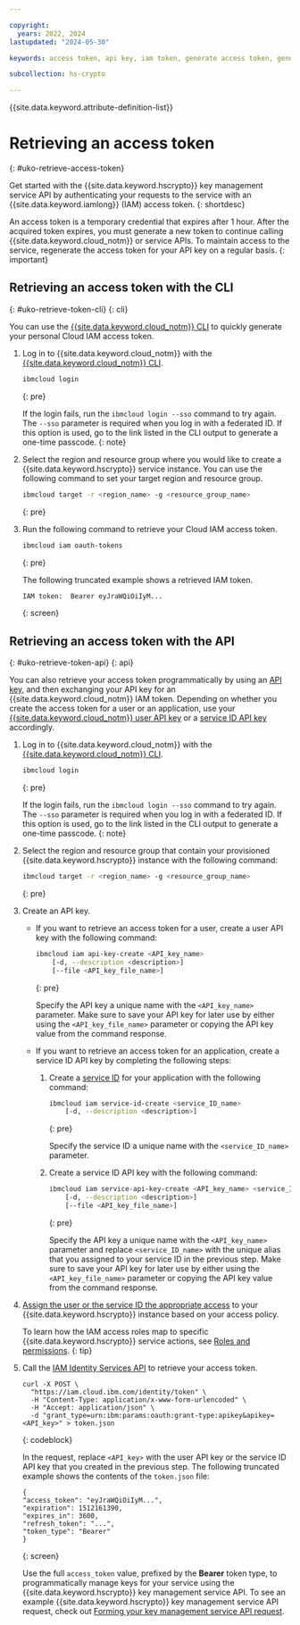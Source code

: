 ```yaml
---

copyright:
  years: 2022, 2024
lastupdated: "2024-05-30"

keywords: access token, api key, iam token, generate access token, generate iam token, get access token, iam token api, token cli

subcollection: hs-crypto

---
```


{{site.data.keyword.attribute-definition-list}}




# Retrieving an access token
{: #uko-retrieve-access-token}

Get started with the {{site.data.keyword.hscrypto}} key management service API by authenticating your requests to the service with an {{site.data.keyword.iamlong}} (IAM) access token.
{: shortdesc}

An access token is a temporary credential that expires after 1 hour. After the acquired token expires, you must generate a new token to continue calling {{site.data.keyword.cloud_notm}} or service APIs. To maintain access to the service, regenerate the access token for your API key on a regular basis.
{: important}

## Retrieving an access token with the CLI
{: #uko-retrieve-token-cli}
{: cli}

You can use the [{{site.data.keyword.cloud_notm}} CLI](/docs/cli?topic=cli-getting-started) to quickly generate your personal Cloud IAM access token.

1. Log in to {{site.data.keyword.cloud_notm}} with the [{{site.data.keyword.cloud_notm}} CLI](/docs/cli?topic=cli-getting-started).

    ```sh
    ibmcloud login
    ```
    {: pre}

    If the login fails, run the `ibmcloud login --sso` command to try again. The `--sso` parameter is required when you log in with a federated ID. If this option is used, go to the link listed in the CLI output to generate a one-time passcode.
    {: note}

2. Select the region and resource group where you would like to create a {{site.data.keyword.hscrypto}} service instance. You can use the following command to set your target region and resource group.

    ```sh
    ibmcloud target -r <region_name> -g <resource_group_name>
    ```
    {: pre}

3. Run the following command to retrieve your Cloud IAM access token.

    ```sh
    ibmcloud iam oauth-tokens
    ```
    {: pre}

    The following truncated example shows a retrieved IAM token.

    ```sh
    IAM token:  Bearer eyJraWQiOiIyM...
    ```
    {: screen}

## Retrieving an access token with the API
{: #uko-retrieve-token-api}
{: api}

You can also retrieve your access token programmatically by using an [API key](/docs/account?topic=account-manapikey), and then exchanging your API key for an {{site.data.keyword.cloud_notm}} IAM token. Depending on whether you create the access token for a user or an application, use your [{{site.data.keyword.cloud_notm}} user API key](/docs/account?topic=account-userapikey) or a [service ID API key](/docs/account?topic=account-serviceidapikeys) accordingly.

1. Log in to {{site.data.keyword.cloud_notm}} with the [{{site.data.keyword.cloud_notm}} CLI](/docs/cli?topic=cli-getting-started).

    ```sh
    ibmcloud login
    ```
    {: pre}

    If the login fails, run the `ibmcloud login --sso` command to try again. The `--sso` parameter is required when you log in with a federated ID. If this option is used, go to the link listed in the CLI output to generate a one-time passcode.
    {: note}

2. Select the region and resource group that contain your provisioned {{site.data.keyword.hscrypto}} instance with the following command:

    ```sh
    ibmcloud target -r <region_name> -g <resource_group_name>
    ```
    {: pre}

3. Create an API key.

    - If you want to retrieve an access token for a user, create a user API key with the following command:

        ```sh
        ibmcloud iam api-key-create <API_key_name>
            [-d, --description <description>]
            [--file <API_key_file_name>]
        ```
        {: pre}

        Specify the API key a unique name with the `<API_key_name>` parameter. Make sure to save your API key for later use by either using the `<API_key_file_name>` parameter or copying the API key value from the command response.

    - If you want to retrieve an access token for an application, create a service ID API key by completing the following steps:

        1. Create a [service ID](/docs/account?topic=account-serviceids#create_serviceid) for your application with the following command:

            ```sh
            ibmcloud iam service-id-create <service_ID_name>
                [-d, --description <description>]
            ```
            {: pre}

            Specify the service ID a unique name with the `<service_ID_name>` parameter.

        2. Create a service ID API key with the following command:

            ```sh
            ibmcloud iam service-api-key-create <API_key_name> <service_ID_name>
                [-d, --description <description>]
                [--file <API_key_file_name>]
            ```
            {: pre}

            Specify the API key a unique name with the `<API_key_name>` parameter and replace `<service_ID_name>` with the unique alias that you assigned to your service ID in the previous step. Make sure to save your API key for later use by either using the `<API_key_file_name>` parameter or copying the API key value from the command response.

4. [Assign the user or the service ID the appropriate access](/docs/account?topic=account-assign-access-resources) to your {{site.data.keyword.hscrypto}} instance based on your access policy.

    To learn how the IAM access roles map to specific {{site.data.keyword.hscrypto}} service actions, see [Roles and permissions](/docs/hs-crypto?topic=hs-crypto-uko-manage-access#uko-roles).
    {: tip}

5. Call the [IAM Identity Services API](/apidocs/iam-identity-token-api#gettoken-apikey) to retrieve your access token.

    ```cURL
    curl -X POST \
      "https://iam.cloud.ibm.com/identity/token" \
      -H "Content-Type: application/x-www-form-urlencoded" \
      -H "Accept: application/json" \
      -d "grant_type=urn:ibm:params:oauth:grant-type:apikey&apikey=<API_key>" > token.json
    ```
    {: codeblock}

    In the request, replace `<API_key>` with the user API key or the service ID API key that you created in the previous step. The following truncated example shows the contents of the `token.json` file:

    ```
    {
    "access_token": "eyJraWQiOiIyM...",
    "expiration": 1512161390,
    "expires_in": 3600,
    "refresh_token": "...",
    "token_type": "Bearer"
    }
    ```
    {: screen}

    Use the full `access_token` value, prefixed by the **Bearer** token type, to programmatically manage keys for your service using the {{site.data.keyword.hscrypto}} key management service API. To see an example {{site.data.keyword.hscrypto}} key management service API request, check out [Forming your key management service API request](/docs/hs-crypto?topic=hs-crypto-set-up-kms-api#form-kms-api-request).

